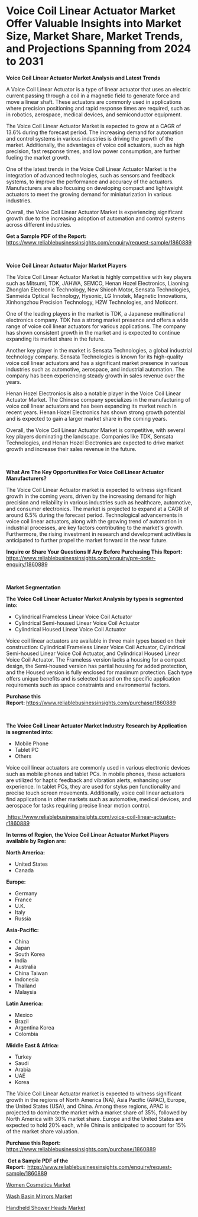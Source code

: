 <p><h1>Voice Coil Linear Actuator Market Offer Valuable Insights into Market Size, Market Share, Market Trends, and Projections Spanning from 2024 to 2031</h1></p><p><strong>Voice Coil Linear Actuator Market Analysis and Latest Trends</strong></p>
<p><p>A Voice Coil Linear Actuator is a type of linear actuator that uses an electric current passing through a coil in a magnetic field to generate force and move a linear shaft. These actuators are commonly used in applications where precision positioning and rapid response times are required, such as in robotics, aerospace, medical devices, and semiconductor equipment.</p><p>The Voice Coil Linear Actuator Market is expected to grow at a CAGR of 13.6% during the forecast period. The increasing demand for automation and control systems in various industries is driving the growth of the market. Additionally, the advantages of voice coil actuators, such as high precision, fast response times, and low power consumption, are further fueling the market growth.</p><p>One of the latest trends in the Voice Coil Linear Actuator Market is the integration of advanced technologies, such as sensors and feedback systems, to improve the performance and accuracy of the actuators. Manufacturers are also focusing on developing compact and lightweight actuators to meet the growing demand for miniaturization in various industries.</p><p>Overall, the Voice Coil Linear Actuator Market is experiencing significant growth due to the increasing adoption of automation and control systems across different industries.</p></p>
<p><strong>Get a Sample PDF of the Report:&nbsp;</strong> <a href="https://www.reliablebusinessinsights.com/enquiry/request-sample/1860889">https://www.reliablebusinessinsights.com/enquiry/request-sample/1860889</a></p>
<p>&nbsp;</p>
<p><strong>Voice Coil Linear Actuator Major Market Players</strong></p>
<p><p>The Voice Coil Linear Actuator Market is highly competitive with key players such as Mitsumi, TDK, JAHWA, SEMCO, Henan Hozel Electronics, Liaoning Zhonglan Electronic Technology, New Shicoh Motor, Sensata Technologies, Sanmeida Optical Technology, Hysonic, LG Innotek, Magnetic Innovations, Xinhongzhou Precision Technology, H2W Technologies, and Moticont.</p><p>One of the leading players in the market is TDK, a Japanese multinational electronics company. TDK has a strong market presence and offers a wide range of voice coil linear actuators for various applications. The company has shown consistent growth in the market and is expected to continue expanding its market share in the future.</p><p>Another key player in the market is Sensata Technologies, a global industrial technology company. Sensata Technologies is known for its high-quality voice coil linear actuators and has a significant market presence in various industries such as automotive, aerospace, and industrial automation. The company has been experiencing steady growth in sales revenue over the years.</p><p>Henan Hozel Electronics is also a notable player in the Voice Coil Linear Actuator Market. The Chinese company specializes in the manufacturing of voice coil linear actuators and has been expanding its market reach in recent years. Henan Hozel Electronics has shown strong growth potential and is expected to gain a larger market share in the coming years.</p><p>Overall, the Voice Coil Linear Actuator Market is competitive, with several key players dominating the landscape. Companies like TDK, Sensata Technologies, and Henan Hozel Electronics are expected to drive market growth and increase their sales revenue in the future.</p></p>
<p>&nbsp;</p>
<p><strong>What Are The Key Opportunities For Voice Coil Linear Actuator Manufacturers?</strong></p>
<p><p>The Voice Coil Linear Actuator market is expected to witness significant growth in the coming years, driven by the increasing demand for high precision and reliability in various industries such as healthcare, automotive, and consumer electronics. The market is projected to expand at a CAGR of around 6.5% during the forecast period. Technological advancements in voice coil linear actuators, along with the growing trend of automation in industrial processes, are key factors contributing to the market's growth. Furthermore, the rising investment in research and development activities is anticipated to further propel the market forward in the near future.</p></p>
<p><strong>Inquire or Share Your Questions If Any Before Purchasing This Report:</strong> <a href="https://www.reliablebusinessinsights.com/enquiry/pre-order-enquiry/1860889">https://www.reliablebusinessinsights.com/enquiry/pre-order-enquiry/1860889</a></p>
<p>&nbsp;</p>
<p><strong>Market Segmentation</strong></p>
<p><strong>The Voice Coil Linear Actuator Market Analysis by types is segmented into:</strong></p>
<p><ul><li>Cylindrical Frameless Linear Voice Coil Actuator</li><li>Cylindrical Semi-housed Linear Voice Coil Actuator</li><li>Cylindrical Housed Linear Voice Coil Actuator</li></ul></p>
<p><p>Voice coil linear actuators are available in three main types based on their construction: Cylindrical Frameless Linear Voice Coil Actuator, Cylindrical Semi-housed Linear Voice Coil Actuator, and Cylindrical Housed Linear Voice Coil Actuator. The Frameless version lacks a housing for a compact design, the Semi-housed version has partial housing for added protection, and the Housed version is fully enclosed for maximum protection. Each type offers unique benefits and is selected based on the specific application requirements such as space constraints and environmental factors.</p></p>
<p><strong>Purchase this Report:&nbsp;</strong><a href="https://www.reliablebusinessinsights.com/purchase/1860889">https://www.reliablebusinessinsights.com/purchase/1860889</a></p>
<p>&nbsp;</p>
<p><strong>The Voice Coil Linear Actuator Market Industry Research by Application is segmented into:</strong></p>
<p><ul><li>Mobile Phone</li><li>Tablet PC</li><li>Others</li></ul></p>
<p><p>Voice coil linear actuators are commonly used in various electronic devices such as mobile phones and tablet PCs. In mobile phones, these actuators are utilized for haptic feedback and vibration alerts, enhancing user experience. In tablet PCs, they are used for stylus pen functionality and precise touch screen movements. Additionally, voice coil linear actuators find applications in other markets such as automotive, medical devices, and aerospace for tasks requiring precise linear motion control.</p></p>
<p><a href="https://www.reliablebusinessinsights.com/voice-coil-linear-actuator-r1860889">&nbsp;https://www.reliablebusinessinsights.com/voice-coil-linear-actuator-r1860889</a></p>
<p><strong>In terms of Region, the Voice Coil Linear Actuator Market Players available by Region are:</strong></p>
<p>
    <p> <strong> North America: </strong>
        <ul>
            <li>United States</li>
            <li>Canada</li>
        </ul>
        </p> 
    <p> <strong> Europe: </strong>
        <ul>
            <li>Germany</li>
            <li>France</li>
            <li>U.K.</li>
            <li>Italy</li>
            <li>Russia</li>
        </ul>
        </p> 
    <p> <strong> Asia-Pacific: </strong>
        <ul>
            <li>China</li>
            <li>Japan</li>
            <li>South Korea</li>
            <li>India</li>
            <li>Australia</li>
            <li>China Taiwan</li>
            <li>Indonesia</li>
            <li>Thailand</li>
            <li>Malaysia</li>
        </ul>
        </p> 
    <p> <strong> Latin America: </strong>
        <ul>
            <li>Mexico</li>
            <li>Brazil</li>
            <li>Argentina Korea</li>
            <li>Colombia</li>
        </ul>
        </p> 
    <p> <strong> Middle East & Africa: </strong>
        <ul>
            <li>Turkey</li>
            <li>Saudi</li>
            <li>Arabia</li>
            <li>UAE</li>
            <li>Korea</li>
        </ul>
    </p>
    </p>
<p><p>The Voice Coil Linear Actuator market is expected to witness significant growth in the regions of North America (NA), Asia Pacific (APAC), Europe, the United States (USA), and China. Among these regions, APAC is projected to dominate the market with a market share of 35%, followed by North America with 30% market share. Europe and the United States are expected to hold 20% each, while China is anticipated to account for 15% of the market share valuation.</p></p>
<p><strong>Purchase this Report: </strong><a href="https://www.reliablebusinessinsights.com/purchase/1860889">https://www.reliablebusinessinsights.com/purchase/1860889</a></p>
<p>&nbsp;<strong>Get a Sample PDF of the Report:&nbsp;&nbsp;</strong><a href="https://www.reliablebusinessinsights.com/enquiry/request-sample/1860889">https://www.reliablebusinessinsights.com/enquiry/request-sample/1860889</a></p>
<p><strong></strong></p>
<p><p><a href="https://github.com/ifhhndtz21/Market-Research-Report-List-1/blob/main/women-cosmetics-market.md">Women Cosmetics Market</a></p><p><a href="https://github.com/HallieBird1/Market-Research-Report-List-1/blob/main/wash-basin-mirrors-market.md">Wash Basin Mirrors Market</a></p><p><a href="https://github.com/AarobcfAusbdnjvXff/Market-Research-Report-List-1/blob/main/handheld-shower-heads-market.md">Handheld Shower Heads Market</a></p></p>
